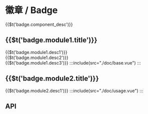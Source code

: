 # 徽章 / Badge
<span>{{$t('badge.component_desc')}}</span>

## <span>{{$t('badge.module1.title')}}</span>
<span>{{$t('badge.module1.desc1')}}</span>
<br />
<span>{{$t('badge.module1.desc2')}}</span>
<br />
<span>{{$t('badge.module1.desc3')}}</span>
:::include(src="./doc/base.vue")
:::

## <span>{{$t('badge.module2.title')}}</span>
<span>{{$t('badge.module2.desc1')}}</span>
:::include(src="./doc/usage.vue")
:::
<!-- 
### 不显示数量
只需要引导用户注意变化，不需要关注数量。
:::include(src="./doc/num.vue")
:::


### 组合样式

:::include(src="./doc/combination.vue")
::: -->

## API
<api-doc name="Badge" :doc="require('./api.json')"></api-doc>

<!-- ### 测试
:::include(src="./doc/tests.vue")
::: -->

<style>
    .example-badge {
        margin-right: 80px;
        vertical-align: middle;
    }
</style>
